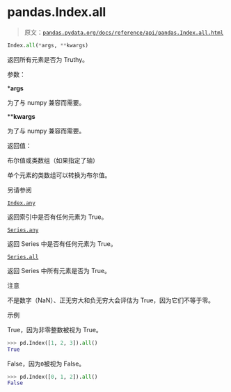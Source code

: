 # pandas.Index.all

> 原文：[`pandas.pydata.org/docs/reference/api/pandas.Index.all.html`](https://pandas.pydata.org/docs/reference/api/pandas.Index.all.html)

```py
Index.all(*args, **kwargs)
```

返回所有元素是否为 Truthy。

参数：

***args**

为了与 numpy 兼容而需要。

****kwargs**

为了与 numpy 兼容而需要。

返回值：

布尔值或类数组（如果指定了轴）

单个元素的类数组可以转换为布尔值。

另请参阅

[`Index.any`](https://pandas.pydata.org/docs/reference/api/pandas.Index.any.html#pandas.Index.any "pandas.Index.any")

返回索引中是否有任何元素为 True。

[`Series.any`](https://pandas.pydata.org/docs/reference/api/pandas.Series.any.html#pandas.Series.any "pandas.Series.any")

返回 Series 中是否有任何元素为 True。

[`Series.all`](https://pandas.pydata.org/docs/reference/api/pandas.Series.all.html#pandas.Series.all "pandas.Series.all")

返回 Series 中所有元素是否为 True。

注意

不是数字（NaN）、正无穷大和负无穷大会评估为 True，因为它们不等于零。

示例

True，因为非零整数被视为 True。

```py
>>> pd.Index([1, 2, 3]).all()
True 
```

False，因为`0`被视为 False。

```py
>>> pd.Index([0, 1, 2]).all()
False 
```
